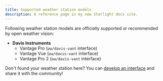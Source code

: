 ```yaml
---
title: Supported weather station models
description: A reference page in my new Starlight docs site.
---
```


Following weather station models are officially supported or recommended by open weather vision:

-   **Davis Instruments**
    -   Vantage Pro (`ow/davis-vant` interface)
    -   Vantage Vue (`ow/davis-vant` interface)
    -   Vantage Pro 2 (`ow/davis-vant` interface)

Don't found your weather station here? You can [develop an interface](/developer-guides/station-interface) and share it with the community!
